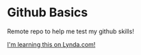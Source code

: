 # Github Basics
Remote repo to help me test my github skills!

[I'm learning this on Lynda.com!](http://lynda.com)
